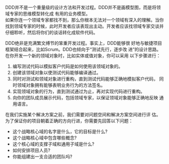 
<!-- 
DDD 划分领域、子域、核心域、支撑域的目的 
https://mp.weixin.qq.com/s/oY_s7m_BQu_F2fxB1gbH3A

DDD为什么能火起来？和微服务有啥关系？ 
https://mp.weixin.qq.com/s/3eIxfCsTV64zoKjQRv2Zfg






如果你还不理解我说的话，请看一下 Vaughn Vernon 出的一本叫做《IMPLEMENTING DOMAIN-DRIVEN DESIGN》(实现领域驱动设计)这本书，书中讲解了贫血模型与领域模型的区别，相信你会受益匪浅。


书籍 
《架构师的自我修炼：技术、架构和未来》

DDD领域驱动模型
https://mp.weixin.qq.com/s/I3Ifg7UhrrTPz0OaMILUSA
一文揭秘领域驱动设计（DDD）：领域和子域！ 
https://mp.weixin.qq.com/s/dbQygXHgutM9haxAzfY1UA

DDD 领域驱动设计：贫血模型、充血模型的深入解读！ 
https://mp.weixin.qq.com/s/N4si9q7RXJk82VVv8kDfew

 DDD 到底适不适合微服务架构？一文彻底讲透！ 
 https://mp.weixin.qq.com/s/5E6yprErmr9DQAH42XAVEA
DDD领域驱动设计实战-分层架构 
https://mp.weixin.qq.com/s/yAeqKJ-qsRPGAmYvFAgafg
DDD里面的CQRS到底是什么？ 
https://mp.weixin.qq.com/s/or3R5KMJ1pKQznguJCUmQw
图解DDD建模六个问题与六个步骤 
https://mp.weixin.qq.com/s/H57jr6BReVTt18NdnLiwCA
领域驱动设计(DDD:Domain-Driven Design)
https://www.jdon.com/ddd.html
为什么在做微服务设计的时候需要DDD？ 
https://mp.weixin.qq.com/s/Ouxmbfo_QE9Ad4rZOgtycQ
这 3 种 DDD 分层架构的模式
https://mp.weixin.qq.com/s/UB7pti5zlbflY9E2iTqsXQ
DDD领域驱动设计-充血模型、贫血领域模型还不赶紧了解? 
https://mp.weixin.qq.com/s/18mX6kV84tebZOEZIJOhMQ
为什么说优秀的微服务设计一定少不了 DDD？ 
https://mp.weixin.qq.com/s/h5fTn4S7GM-BdPUgkyneww
DDD分层架构的三种模式 
https://mp.weixin.qq.com/s/eL-rM353ctMuEqV99yhnCw
什么是充血模型？什么又是贫血模型? 
https://mp.weixin.qq.com/s/qVRYsspLq7jXPQY1-josHg
 一文理解 DDD 领域驱动设计！ 
https://mp.weixin.qq.com/s/UOr0zRCxy1j__-uaEBt4fA
架构概述 
https://mp.weixin.qq.com/s/pVKNU1er7yMDBVQ3wg685w
都在聊DDD, 哪里超越了MVC? 
https://mp.weixin.qq.com/s/WBc6ZxL4jFa2K6j0-ydbPA
什么是充血模型？什么又是贫血模型? 
https://mp.weixin.qq.com/s/xLf8P2uUa1rhLFg_AdEnKw
京东平台研发：领域驱动设计（DDD）实践总结 
https://mp.weixin.qq.com/s/OKrDQz3AQLTyTA7XYTLTCQ
DDD 领域驱动设计：贫血模型、充血模型的深入解读！ 
https://mp.weixin.qq.com/s/urvyRPU7_t6dX4cT20h7sQ

从架构演进谈 DDD 兴起的原因以及与微服务的关系 
https://mp.weixin.qq.com/s/pSl4eMcuR8l3fy25TcNa_w



-->

DDD并不是一个重量级的设计方法和开发过程。DDD并不是画模型图，而是将领域专家的思维模型转化成 有用的业务模型。  
如果你连一个领域专家都找不到，那么你根本无法对一个领域有深入的理解。当你找到领域专家的时候，此时开发者应该表现出主动。开发者应该找领域专家交谈并仔细聆听，然后将你们的谈话转化成软件代码。  


DDD绝非是充满繁文缚节的笨重开发过程。事实上，DDD能够很 好地与敏捷项目框架结合起来，比如Scrum。DDD也倾向于“测试先行，逐步改 进”的设计思路。在你开发一个新的领域对象时，比如实体或值对象，你可以采用 以下步骤进行：  
1. 编写测试代码以模拟客户代码是如何使用该领域对象的。  
2. 创建该领域对象以使测试代码能够编译通过。  
3. 同时对测试和领域对象进行重构，直到测试代码能够正确地模拟客户代码， 同时领域对象拥有能够表明业务行为的方法签名。  
4. 实现领域对象的行为，直到测试通过为止，再对实现代码进行重构。  
5. 向你的团队成员展示代码，包括领域专家，以保证领域对象能够正确地反映 通用语言。  


在我们实施某个解决方案之前，我们需要对问题空间和解决方案空间进行评 估。为了保证你的项目朝着正确的方向行进，你需要先回答以下问题：  
* 这个战略核心域的名字是什么，它的目标是什么?  
* 这个战略核心域中包含哪些概念?  
* 这个核心域的支撑子域和通用子域是什么?  
* 如何安排项目人员?  
* 你能组建出一支合适的团队吗?  

